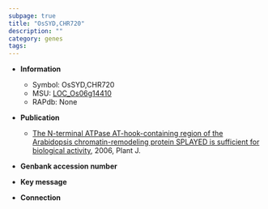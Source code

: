 ```yaml
---
subpage: true
title: "OsSYD,CHR720"
description: ""
category: genes
tags: 
---
```


* **Information**  
    + Symbol: OsSYD,CHR720  
    + MSU: [LOC_Os06g14410](http://rice.plantbiology.msu.edu/cgi-bin/ORF_infopage.cgi?orf=LOC_Os06g14410)  
    + RAPdb: None  

* **Publication**  
    + [The N-terminal ATPase AT-hook-containing region of the Arabidopsis chromatin-remodeling protein SPLAYED is sufficient for biological activity](http://www.ncbi.nlm.nih.gov/pubmed?term=The+N-terminal+ATPase+AT-hook-containing+region+of+the+Arabidopsis+chromatin-remodeling+protein+SPLAYED+is+sufficient+for+biological+activity%5BTitle%5D), 2006, Plant J.

* **Genbank accession number**  

* **Key message**  

* **Connection**  




